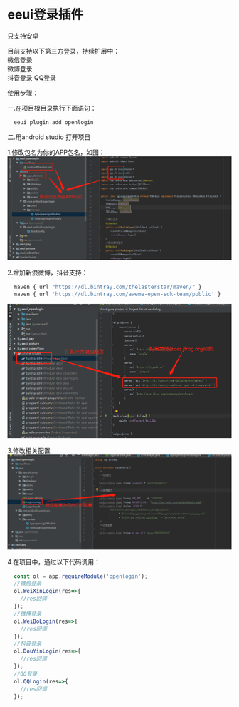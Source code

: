 # eeui登录插件 

只支持安卓  

目前支持以下第三方登录，持续扩展中：  
微信登录  
微博登录   
抖音登录 
QQ登录 

使用步骤：  
  
一.在项目根目录执行下面语句：  
```javascript
  eeui plugin add openlogin
```

二.用android studio 打开项目  

1.修改包名为你的APP包名，如图：  
![image](https://raw.githubusercontent.com/netzhouxiang/eeui-openlogin/master/1.png)  

2.增加新浪微博，抖音支持：  
```javascript
  maven { url "https://dl.bintray.com/thelasterstar/maven/" }
  maven { url 'https://dl.bintray.com/aweme-open-sdk-team/public' }
```
![image](https://raw.githubusercontent.com/netzhouxiang/eeui-openlogin/master/2.png)  
  
  
3.修改相关配置  
![image](https://raw.githubusercontent.com/netzhouxiang/eeui-openlogin/master/3.png)  

4.在项目中，通过以下代码调用：  
```javascript
  const ol = app.requireModule('openlogin');
  //微信登录
  ol.WeiXinLogin(res=>{
    //res回调
  });
  //微博登录
  ol.WeiBoLogin(res=>{
    //res回调
  });
  //抖音登录
  ol.DouYinLogin(res=>{
    //res回调
  });
  //QQ登录
  ol.QQLogin(res=>{
    //res回调
  });
```